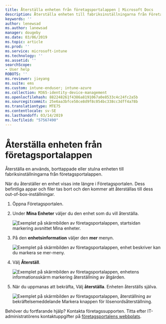 ```yaml
---
title: Återställa enheten från företagsportalappen | Microsoft Docs
description: Återställa enheten till fabriksinställningarna från Företagsportalen för Windows 10.
keywords: ''
author: lenewsad
ms.author: lanewsad
manager: dougeby
ms.date: 03/06/2019
ms.topic: article
ms.prod: ''
ms.service: microsoft-intune
ms.technology: ''
ms.assetid: ''
searchScope:
- User help
ROBOTS: ''
ms.reviewer: jieyang
ms.suite: ems
ms.custom: intune-enduser; intune-azure
ms.collection: M365-identity-device-management
ms.openlocfilehash: 882248261f4386a8191067a0e8533c4c24fc2a5b
ms.sourcegitcommit: 25e6aa3bfce58ce8d9f8c054bc338cc3dff4a78b
ms.translationtype: MTE75
ms.contentlocale: sv-SE
ms.lasthandoff: 03/14/2019
ms.locfileid: "57567490"
---
```

# <a name="reset-device-from-the-company-portal-app"></a>Återställa enheten från företagsportalappen  

Återställa en används, borttappade eller stulna enheten till fabriksinställningarna från företagsportalappen.  

När du återställer en enhet visas inte längre i Företagsportalen. Dess befintliga appar och filer tas bort och den kommer att återställas till dess out-of-box-inställningar.  

1. Öppna Företagsportalen.  
2. Under **Mina Enheter** väljer du den enhet som du vill återställa.   

    ![Exemplet på skärmbilden av företagsportalappen, startsidan markering avsnittet Mina enheter.](./media/1802-cp-app-windows-home.png)  

3. På den **enhetsinformation** väljer den **mer** menyn.  

    ![Exemplet på skärmbilden av företagsportalappen, enhet beskriver kan du markera se mer-meny.](./media/1802-cp-app-windows-device-details.png)  

4. Välj **Återställ**.  

     ![Exemplet på skärmbilden av företagsportalappen, enhetens informationsskärm markering återställning av åtgärden. ](./media/1802-cp-app-windows-device-details-reset.png)  

5. När du uppmanas att bekräfta, Välj **återställa**. Enheten återställs själva.  

     ![Exemplet på skärmbilden av företagsportalappen, återställning av bekräftelsemeddelande Markera knappen för lösenordsåterställning. ](./media/1802-cp-app-windows-reset-confirm.png)  

Behöver du fortfarande hjälp? Kontakta företagssupporten. Titta efter IT-administratörens kontaktuppgifter på [företagsportalens webbplats](https://go.microsoft.com/fwlink/?linkid=2010980).  
